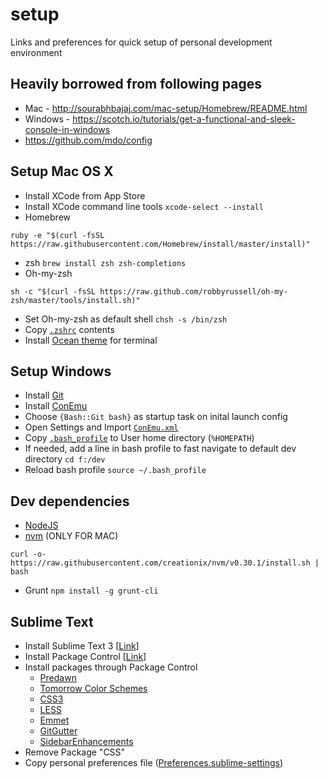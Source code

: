 # setup
Links and preferences for quick setup of personal development environment

## Heavily borrowed from following pages
- Mac - http://sourabhbajaj.com/mac-setup/Homebrew/README.html
- Windows - https://scotch.io/tutorials/get-a-functional-and-sleek-console-in-windows
- https://github.com/mdo/config

## Setup Mac OS X
- Install XCode from App Store
- Install XCode command line tools `xcode-select --install`
- Homebrew
```
ruby -e "$(curl -fsSL https://raw.githubusercontent.com/Homebrew/install/master/install)"
```
- zsh  `brew install zsh zsh-completions`
- Oh-my-zsh
```
sh -c "$(curl -fsSL https://raw.github.com/robbyrussell/oh-my-zsh/master/tools/install.sh)"
```
- Set Oh-my-zsh as default shell `chsh -s /bin/zsh`
- Copy [`.zshrc`](.zshrc) contents
- Install [Ocean theme](https://github.com/mdo/ocean-terminal) for terminal


## Setup Windows
- Install [Git](https://git-scm.com/download/win)
- Install [ConEmu](https://conemu.github.io/)
- Choose `{Bash::Git bash}` as startup task on inital launch config
- Open Settings and Import [`ConEmu.xml`](ConEmu.xml)
- Copy [`.bash_profile`](.bash_profile) to User home directory (`%HOMEPATH`)
- If needed, add a line in bash profile to fast navigate to default dev directory `cd f:/dev`
- Reload bash profile `source ~/.bash_profile`


## Dev dependencies
- [NodeJS](https://nodejs.org/en/download/)
- [nvm](https://github.com/creationix/nvm) (ONLY FOR MAC)
```
curl -o- https://raw.githubusercontent.com/creationix/nvm/v0.30.1/install.sh | bash
```
- Grunt `npm install -g grunt-cli`


## Sublime Text
- Install Sublime Text 3 [[Link](http://www.sublimetext.com/3)]
- Install Package Control [[Link](https://packagecontrol.io/installation)]
- Install packages through Package Control
  - [Predawn](https://github.com/jamiewilson/predawn)
  - [Tomorrow Color Schemes](https://github.com/theymaybecoders/sublime-tomorrow-theme/)
  - [CSS3](https://github.com/y0ssar1an/CSS3)
  - [LESS](https://github.com/danro/LESS-sublime/)
  - [Emmet](https://github.com/sergeche/emmet-sublime/)
  - [GitGutter](https://github.com/jisaacks/GitGutter)
  - [SidebarEnhancements](https://github.com/titoBouzout/SideBarEnhancements)
- Remove Package "CSS"
- Copy personal preferences file ([Preferences.sublime-settings](/Preferences.sublime-settings))
